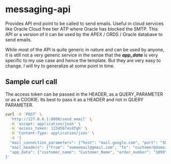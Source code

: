 # messaging-api

Provides API end point to be called to send emails. Useful in cloud services like Oracle Cloud free tier ATP where Oracle has blocked the SMTP. This API or a version of it can be used by the APEX / ORDS / Oracle database to send emails.

While most of the API is quite generic in nature and can be used by anyone, it is still not a very generic service in the sense that the **_app_data_** is very specific to my use case and hence the template. But they are very easy to change. I will try to generalize at some point in time.

## Sample curl call

The access token can be passed in the HEADER, as a QUERY_PARAMETER or as a COOKIE. Its best to pass it as a HEADER and not in QUERY PARAMETER.

```bash
curl -X 'POST' \
  'http://127.0.0.1:8000/send_email' \
  -H 'accept: application/json' \
  -H 'access_token: 1234567asdfgh' \
  -H 'Content-Type: application/json' \
  -d '{
  "mail_connection_parameters": {"host": "mail.google.com", "port": "587", "login": "someemail@gmail.com", "password": "password. in case of gmail create application password"},
  "mail_headers": {"From": "someemail@gmail.com", "To": "customer@domain.com", "Subject": "Your Order Number [1099] Received", "Reply-To": "no-reply@katrankalakari.itas.in"},
  "app_data": {"customer_name": "Customer_Name", "order_number": "1099", "email_template": "katran_kalakari.txt"}
}'
```
